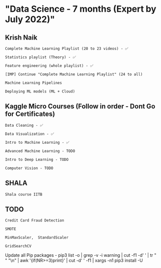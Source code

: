 # "Data Science - 7 months (Expert by July 2022)"

## Krish Naik

    Complete Machine Learning Playlist (20 to 23 videos) - ✅

    Statistics playlist (Theory) - ✅

    Feature engineering (whole playlist) - ✅

    [IMP] Continue "Complete Machine Learning Playlist" (24 to all)

    Machine Learning Pipelines

    Deploying ML models (ML + Cloud)

## Kaggle Micro Courses (Follow in order - Dont Go for Certificates)

    Data Cleaning - ✅

    Data Visualization - ✅

    Intro to Machine Learning - ✅

    Advanced Machine Learning - TODO

    Intro to Deep Learning - TODO

    Computer Vision - TODO

## SHALA

    Shala course IITB

## TODO

    Credit Card Fraud Detection

    SMOTE

    MinMaxScaler,  StandardScaler

    GridSearchCV

Update all Pip packages - pip3 list -o | grep -v -i warning | cut -f1 -d' ' | tr " " "\n" | awk '{if(NR>=3)print}' | cut -d' ' -f1 | xargs -n1 pip3 install -U
